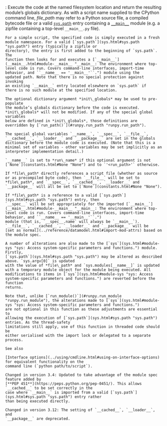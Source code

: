 :   Execute the code at the named filesystem location and return the resulting
    module’s globals dictionary. As with a script name supplied to the CPython
    command line, *file\_path* may refer to a Python source file, a
    compiled bytecode file or a valid [`sys.path`](sys.html#sys.path "sys.path") entry containing a
    [`__main__`](__main__.html#module-__main__ "__main__: The environment where top-level code is run. Covers command-line interfaces, import-time behavior, and ``__name__ == '__main__'``.") module
    (e.g. a zipfile containing a top-level `__main__.py` file).

    For a simple script, the specified code is simply executed in a fresh
    module namespace. For a valid [`sys.path`](sys.html#sys.path "sys.path") entry (typically a zipfile or
    directory), the entry is first added to the beginning of `sys.path`. The
    function then looks for and executes a [`__main__`](__main__.html#module-__main__ "__main__: The environment where top-level code is run. Covers command-line interfaces, import-time behavior, and ``__name__ == '__main__'``.") module using the
    updated path. Note that there is no special protection against invoking
    an existing `__main__` entry located elsewhere on `sys.path` if
    there is no such module at the specified location.

    The optional dictionary argument *init\_globals* may be used to pre-populate
    the module’s globals dictionary before the code is executed.
    *init\_globals* will not be modified. If any of the special global variables
    below are defined in *init\_globals*, those definitions are
    overridden by [`run_path()`](#runpy.run_path "runpy.run_path").

    The special global variables `__name__`, `__spec__`, `__file__`,
    `__cached__`, `__loader__` and `__package__` are set in the globals
    dictionary before the module code is executed. (Note that this is a
    minimal set of variables - other variables may be set implicitly as an
    interpreter implementation detail.)

    `__name__` is set to *run\_name* if this optional argument is not
    [`None`](constants.html#None "None") and to `'<run_path>'` otherwise.

    If *file\_path* directly references a script file (whether as source
    or as precompiled byte code), then `__file__` will be set to
    *file\_path*, and `__spec__`, `__cached__`, `__loader__` and
    `__package__` will all be set to [`None`](constants.html#None "None").

    If *file\_path* is a reference to a valid [`sys.path`](sys.html#sys.path "sys.path") entry, then
    `__spec__` will be set appropriately for the imported [`__main__`](__main__.html#module-__main__ "__main__: The environment where top-level code is run. Covers command-line interfaces, import-time behavior, and ``__name__ == '__main__'``.")
    module (that is, `__spec__.name` will always be `__main__`).
    `__file__`, `__cached__`, `__loader__` and `__package__` will be
    [set as normal](../reference/datamodel.html#import-mod-attrs) based on the module spec.

    A number of alterations are also made to the [`sys`](sys.html#module-sys "sys: Access system-specific parameters and functions.") module. Firstly,
    [`sys.path`](sys.html#sys.path "sys.path") may be altered as described above. `sys.argv[0]` is updated
    with the value of *file\_path* and `sys.modules[__name__]` is updated
    with a temporary module object for the module being executed. All
    modifications to items in [`sys`](sys.html#module-sys "sys: Access system-specific parameters and functions.") are reverted before the function
    returns.

    Note that, unlike [`run_module()`](#runpy.run_module "runpy.run_module"), the alterations made to [`sys`](sys.html#module-sys "sys: Access system-specific parameters and functions.")
    are not optional in this function as these adjustments are essential to
    allowing the execution of [`sys.path`](sys.html#sys.path "sys.path") entries. As the thread-safety
    limitations still apply, use of this function in threaded code should be
    either serialised with the import lock or delegated to a separate process.

    See also

    [Interface options](../using/cmdline.html#using-on-interface-options) for equivalent functionality on the
    command line (`python path/to/script`).

    Changed in version 3.4: Updated to take advantage of the module spec feature added by
    [**PEP 451**](https://peps.python.org/pep-0451/). This allows `__cached__` to be set correctly in the
    case where `__main__` is imported from a valid [`sys.path`](sys.html#sys.path "sys.path") entry rather
    than being executed directly.

    Changed in version 3.12: The setting of `__cached__`, `__loader__`, and
    `__package__` are deprecated.
